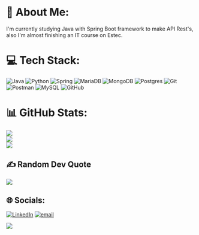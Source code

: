 # 💫 About Me:
I'm currently studying Java with Spring Boot framework to make API Rest's, also I'm almost finishing an IT course on Estec.

# 💻 Tech Stack:
![Java](https://img.shields.io/badge/java-%23ED8B00.svg?style=for-the-badge&logo=openjdk&logoColor=white) ![Python](https://img.shields.io/badge/python-3670A0?style=for-the-badge&logo=python&logoColor=ffdd54) ![Spring](https://img.shields.io/badge/spring-%236DB33F.svg?style=for-the-badge&logo=spring&logoColor=white) ![MariaDB](https://img.shields.io/badge/MariaDB-003545?style=for-the-badge&logo=mariadb&logoColor=white) ![MongoDB](https://img.shields.io/badge/MongoDB-%234ea94b.svg?style=for-the-badge&logo=mongodb&logoColor=white) ![Postgres](https://img.shields.io/badge/postgres-%23316192.svg?style=for-the-badge&logo=postgresql&logoColor=white) ![Git](https://img.shields.io/badge/git-%23F05033.svg?style=for-the-badge&logo=git&logoColor=white) ![Postman](https://img.shields.io/badge/Postman-FF6C37?style=for-the-badge&logo=postman&logoColor=white) ![MySQL](https://img.shields.io/badge/mysql-4479A1.svg?style=for-the-badge&logo=mysql&logoColor=white) ![GitHub](https://img.shields.io/badge/github-%23121011.svg?style=for-the-badge&logo=github&logoColor=white)

# 📊 GitHub Stats:
![](https://github-readme-stats.vercel.app/api?username=7E0n4Rd0&theme=dark&hide_border=false&include_all_commits=true&count_private=false)<br/>
![](https://github-readme-streak-stats.herokuapp.com/?user=7E0n4Rd0&theme=dark&hide_border=false)<br/>
![](https://github-readme-stats.vercel.app/api/top-langs/?username=7E0n4Rd0&theme=dark&hide_border=false&include_all_commits=true&count_private=false&layout=compact)


## ✍️ Random Dev Quote
![](https://quotes-github-readme.vercel.app/api?quote=Documentation%20is%20a%20love%20letter%20that%20you%20write%20to%20your%20future%20self&author=Damian%20Conway)

## 🌐 Socials:
[![LinkedIn](https://img.shields.io/badge/LinkedIn-%230077B5.svg?logo=linkedin&logoColor=white)](https://linkedin.com/in/leonardo-meireles-26b5b7338) [![email](https://img.shields.io/badge/Email-D14836?logo=gmail&logoColor=white)](mailto:leonardomeireles66@outlook.com) 


[![](https://visitcount.itsvg.in/api?id=7E0n4Rd0&icon=0&color=0)](https://visitcount.itsvg.in)

<!-- Proudly created with GPRM ( https://gprm.itsvg.in ) -->
